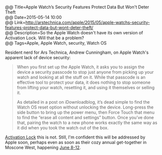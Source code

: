 @@ Title=Apple Watch’s Security Features Protect Data But Won't Deter Theft  
@@ Date=2015-05-14 10:00  
@@ Link=http://arstechnica.com/apple/2015/05/apple-watchs-security-features-protect-data-but-wont-deter-theft/  
@@ Description=So the Apple Watch doesn't have its own version of Activation Lock. Will that be a problem?  
@@ Tags=Apple, Apple Watch, security, Watch OS  

Resident nerd for Ars Technica, Andrew Cunningham, on Apple Watch's apparent lack of device security:
>When you first set up the Apple Watch, it asks you to assign the device a security passcode to stop just anyone from picking up your watch and looking at all the stuff on it. While that passcode is an effective tool to protect your data, it does nothing to stop someone from lifting your watch, resetting it, and using it themselves or selling it.
>
>As detailed in a post on iDownloadblog, it’s dead simple to find the Watch OS reset option without unlocking the device. Long-press the side button to bring up the power menu, then Force Touch that menu to find the “erase all content and settings” button. Once you’ve done that, pairing the watch to a new phone works exactly the same way as it did when you took the watch out of the box.

[Activation Lock][apple] this is not. Still, I'm confident this will be addressed by Apple soon, perhaps even as soon as their cozy annual get-together in Moscone West, happening [June 8-12][apple 2].

[apple]: https://support.apple.com/en-us/HT201365
[apple 2]: https://developer.apple.com/wwdc/